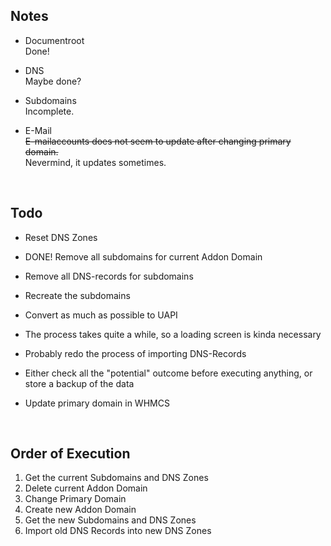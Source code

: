 ## Notes

- Documentroot\
Done!

- DNS\
Maybe done?

- Subdomains\
Incomplete.

- E-Mail\
~~E-mailaccounts does not seem to update after changing primary domain.~~\
Nevermind, it updates sometimes.

&nbsp;
&nbsp;

## Todo

- Reset DNS Zones
- DONE! Remove all subdomains for current Addon Domain
- Remove all DNS-records for subdomains
- Recreate the subdomains
  
- Convert as much as possible to UAPI
- The process takes quite a while, so a loading screen is kinda necessary
- Probably redo the process of importing DNS-Records
- Either check all the "potential" outcome before executing anything, or store a backup of the data
- Update primary domain in WHMCS

&nbsp;
&nbsp;

## Order of Execution

1. Get the current Subdomains and DNS Zones
2. Delete current Addon Domain
3. Change Primary Domain
4. Create new Addon Domain
5. Get the new Subdomains and DNS Zones
6. Import old DNS Records into new DNS Zones
